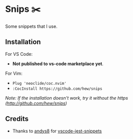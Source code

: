 # Snips ✂️

Some snippets that I use.

## Installation

For VS Code:

- **Not published to vs-code marketplace yet**.

For Vim:

- `Plug 'neoclide/coc.nvim'`
- `:CocInstall https://github.com/hew/snips`

*Note: If the installation doesn't work, try it without the https (http://github.com/hew/snips)*

## Credits

- Thanks to [andys8](https://github.com/andys8) for [vscode-jest-snippets](https://github.com/andys8/vscode-jest-snippets)
